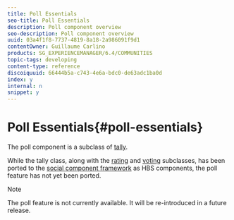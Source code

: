 ```yaml
---
title: Poll Essentials
seo-title: Poll Essentials
description: Poll component overview
seo-description: Poll component overview
uuid: 03a4f1f8-7737-4819-8a18-2a986091f9d1
contentOwner: Guillaume Carlino
products: SG_EXPERIENCEMANAGER/6.4/COMMUNITIES
topic-tags: developing
content-type: reference
discoiquuid: 66444b5a-c743-4e6a-bdc0-de63adc1ba0d
index: y
internal: n
snippet: y
---
```


# Poll Essentials{#poll-essentials}

The poll component is a subclass of [tally](../../communities/using/tally.md).

While the tally class, along with the [rating](../../communities/using/rating-basics.md) and [voting](../../communities/using/essentials-voting.md) subclasses, has been ported to the [social component framework](../../communities/using/scf.md) as HBS components, the poll feature has not yet been ported.

>[!NOTE]
>
>The poll feature is not currently available. It will be re-introduced in a future release.

